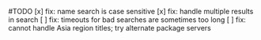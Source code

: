 #TODO
[x] fix: name search is case sensitive
[x] fix: handle multiple results in search
[ ] fix: timeouts for bad searches are sometimes too long
[ ] fix: cannot handle Asia region titles; try alternate package servers